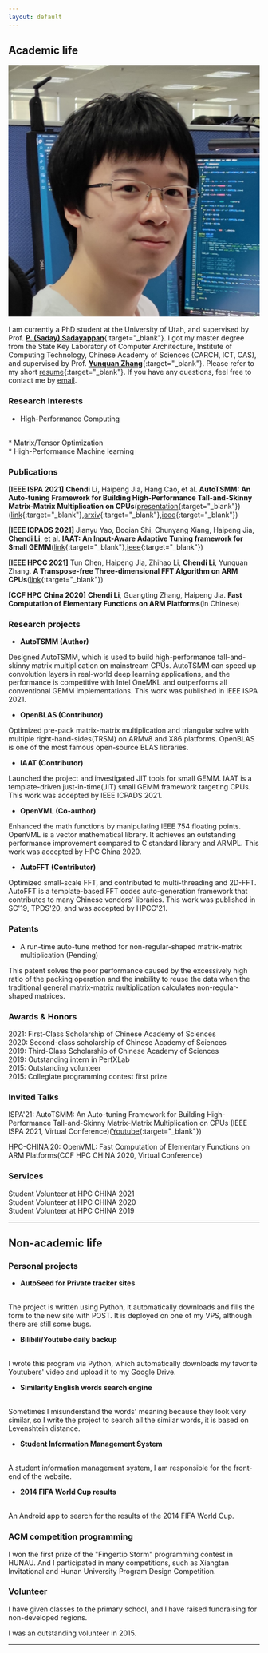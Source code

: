```yaml
---
layout: default
---
```


<!---
# Chendi Li

-->
## Academic life

<img class="profile-picture" src="me.jpg">
<!---
-->

I am currently a PhD student at the University of Utah, and supervised by Prof. [**P. (Saday) Sadayappan**](https://www.cs.utah.edu/~saday/){:target="_blank"}. I got my master degree from the State Key Laboratory of Computer Architecture, Institute of Computing Technology, Chinese Academy of Sciences (CARCH, ICT, CAS), and supervised by Prof. [**Yunquan Zhang**](https://dblp.org/pid/17/6660.html){:target="_blank"}. Please refer to my short [resume](https://www.chendi.gq/Chendi_Li_Resume.pdf){:target="_blank"}. If you have any questions, feel free to contact me by [email](mailto:lichendi.cs@gmail.com).

### Research Interests

* High-Performance Computing
<br/>
* Matrix/Tensor Optimization
<br/>
* High-Performance Machine learning


<!---
I like hardcore programming and I really want to do some research on the system area.

## News

2021.9.18 I found there are not many works on sparse matrix-matrix multiplication with fault-tolerant

2021.9.16 Recently, I'm doing some research on optimizing sparse matrix-matrix multiplication.

2021.7.13 It seems like SC is more likely to accept works about large-scale applications.

2021.6.14 I finished my paper. I have a plan about submitting a pull request to OpenBLAS, but I don't have enough time to test for all target architecture.
-->

### Publications

**[IEEE ISPA 2021]** **Chendi Li**, Haipeng Jia, Hang Cao, et al. **AutoTSMM: An Auto-tuning Framework for Building High-Performance Tall-and-Skinny Matrix-Matrix Multiplication on CPUs**([presentation](https://www.youtube.com/watch?v=NjIla6zXRHM){:target="_blank"})([link](http://www.cloud-conf.net/ispa2021/proc/pdfs/ISPA-BDCloud-SocialCom-SustainCom2021-3mkuIWCJVSdKJpBYM7KEKW/264600a159/264600a159.pdf){:target="_blank"},[arxiv](https://arxiv.org/abs/2208.08088){:target="_blank"},[ieee](https://ieeexplore.ieee.org/document/9644705){:target="_blank"})

**[IEEE ICPADS 2021]** Jianyu Yao, Boqian Shi, Chunyang Xiang, Haipeng Jia, **Chendi Li**, et al. **IAAT: An Input-Aware Adaptive Tuning framework for Small GEMM**([link](https://www.researchgate.net/publication/362734227_IAAT_A_Input-Aware_Adaptive_Tuning_framework_for_Small_GEMM){:target="_blank"},[ieee](https://ieeexplore.ieee.org/document/9763771/){:target="_blank"})

**[IEEE HPCC 2021]** Tun Chen, Haipeng Jia,  Zhihao Li, **Chendi Li**, Yunquan Zhang. **A Transpose-free Three-dimensional FFT Algorithm on ARM CPUs**([link](https://www.researchgate.net/publication/360966539_A_Transpose-free_Three-dimensional_FFT_Algorithm_on_ARM_CPUs){:target="_blank"})

**[CCF HPC China 2020]** **Chendi Li**, Guangting Zhang, Haipeng Jia. **Fast Computation of Elementary Functions on ARM Platforms**(in Chinese)

### Research projects
* **AutoTSMM (Author)**

Designed AutoTSMM, which is used to build high-performance tall-and-skinny matrix multiplication on mainstream CPUs. AutoTSMM can speed up convolution layers in real-world deep learning applications, and the performance is competitive with Intel OneMKL and outperforms all conventional GEMM implementations. This work was published in IEEE ISPA 2021.

* **OpenBLAS (Contributor)**

Optimized pre-pack matrix-matrix multiplication and triangular solve with multiple right-hand-sides(TRSM) on ARMv8 and X86 platforms. OpenBLAS is one of the most famous open-source BLAS libraries.

* **IAAT (Contributor)**

Launched the project and investigated JIT tools for small GEMM. IAAT is a template-driven just-in-time(JIT) small GEMM framework targeting CPUs. This work was accepted by IEEE ICPADS 2021.

* **OpenVML (Co-author)**
  
Enhanced the math functions by manipulating IEEE 754 floating points. OpenVML is a vector mathematical library. It achieves an outstanding performance improvement compared to C standard library and ARMPL. This work was accepted by HPC China 2020.

* **AutoFFT (Contributor)**

Optimized small-scale FFT, and contributed to multi-threading and 2D-FFT. AutoFFT is a template-based FFT codes auto-generation framework that contributes to many Chinese vendors' libraries. This work was published in SC'19, TPDS'20, and was accepted by HPCC'21.

### Patents
* A run-time auto-tune method for non-regular-shaped matrix-matrix multiplication (Pending)

This patent solves the poor performance caused by the excessively high ratio of the packing operation and the inability to reuse the data when the traditional general matrix-matrix multiplication calculates non-regular-shaped matrices.

### Awards & Honors
2021: First-Class Scholarship of Chinese Academy of Sciences
<br/>
2020: Second-class scholarship of Chinese Academy of Sciences
<br/>
2019: Third-Class Scholarship of Chinese Academy of Sciences
<br/>
2019: Outstanding intern in PerfXLab
<br/>
2015: Outstanding volunteer
<br/>
2015: Collegiate programming contest first prize

### Invited Talks

ISPA'21: AutoTSMM: An Auto-tuning Framework for Building High-Performance Tall-and-Skinny Matrix-Matrix Multiplication on CPUs (IEEE ISPA 2021, Virtual Conference)([Youtube](https://www.youtube.com/watch?v=NjIla6zXRHM){:target="_blank"})

HPC-CHINA'20: OpenVML: Fast Computation of Elementary Functions on ARM Platforms(CCF HPC CHINA 2020, Virtual Conference)

### Services
Student Volunteer at HPC CHINA 2021
<br/>
Student Volunteer at HPC CHINA 2020
<br/>
Student Volunteer at HPC CHINA 2019 

---

## Non-academic life
<!---
I have a goal-driven personality. If I have a goal, I will do my best to achieve it. My undergraduate life lacks guidance, but I want to be an outstanding programmer. I put a lot of effort into coding projects and competitive programming to improve my coding skills. After graduation, I worked as a research assistant for the gap year and passed the National Graduate School Admissions Examination with an excellent score. After that, I participated in many scientific research projects and had the opportunity to do some independent research. Most importantly, I have always been eager to learn and challenge myself, so I believe I can become a Ph.D. candidate.
-->

### Personal projects
* **AutoSeed for Private tracker sites**
<br/>
The project is written using Python, it automatically downloads and fills the form to the new site with POST. It is deployed on one of my VPS, although there are still some bugs.

* **Bilibili/Youtube daily backup**
<br/>
I wrote this program via Python, which automatically downloads my favorite Youtubers' video and upload it to my Google Drive.

* **Similarity English words search engine**
<br/>
Sometimes I misunderstand the words' meaning because they look very similar, so I write the project to search all the similar words, it is based on Levenshtein distance.

* **Student Information Management System**
<br/>
A student information management system, I am responsible for the front-end of the website.

* **2014 FIFA World Cup results**
<br/>
An Android app to search for the results of the 2014 FIFA World Cup.

### ACM competition programming
I won the first prize of the "Fingertip Storm" programming contest in HUNAU. And I participated in many competitions, such as Xiangtan Invitational and Hunan University Program Design Competition.

### Volunteer
I have given classes to the primary school, and I have raised fundraising for non-developed regions.

I was an outstanding volunteer in 2015.

---